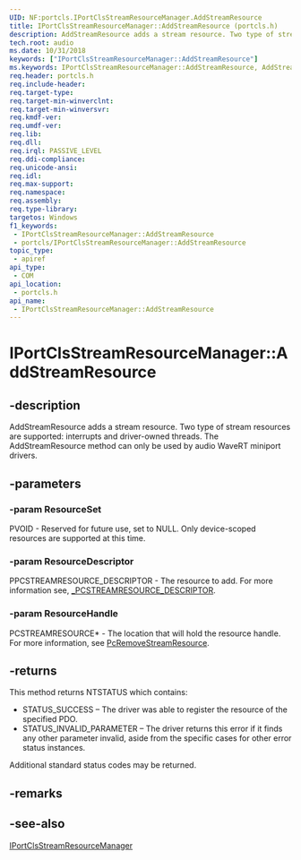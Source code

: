 ```yaml
---
UID: NF:portcls.IPortClsStreamResourceManager.AddStreamResource
title: IPortClsStreamResourceManager::AddStreamResource (portcls.h)
description: AddStreamResource adds a stream resource. Two type of stream resources are supported - interrupts and driver-owned threads.
tech.root: audio
ms.date: 10/31/2018
keywords: ["IPortClsStreamResourceManager::AddStreamResource"]
ms.keywords: IPortClsStreamResourceManager::AddStreamResource, AddStreamResource, IPortClsStreamResourceManager.AddStreamResource, IPortClsStreamResourceManager::AddStreamResource, IPortClsStreamResourceManager.AddStreamResource
req.header: portcls.h
req.include-header: 
req.target-type: 
req.target-min-winverclnt: 
req.target-min-winversvr: 
req.kmdf-ver: 
req.umdf-ver: 
req.lib: 
req.dll: 
req.irql: PASSIVE_LEVEL
req.ddi-compliance: 
req.unicode-ansi: 
req.idl: 
req.max-support: 
req.namespace: 
req.assembly: 
req.type-library: 
targetos: Windows
f1_keywords:
 - IPortClsStreamResourceManager::AddStreamResource
 - portcls/IPortClsStreamResourceManager::AddStreamResource
topic_type:
 - apiref
api_type:
 - COM
api_location:
 - portcls.h
api_name:
 - IPortClsStreamResourceManager::AddStreamResource
---
```


# IPortClsStreamResourceManager::AddStreamResource


## -description

AddStreamResource adds a stream resource. Two type of stream resources are supported: interrupts and driver-owned threads. The AddStreamResource method can only be used by audio WaveRT miniport drivers.

## -parameters

### -param ResourceSet

PVOID - Reserved for future use, set to NULL. Only device-scoped resources are supported at this time.

### -param ResourceDescriptor

PPCSTREAMRESOURCE_DESCRIPTOR - The resource to add. For more information see, [_PCSTREAMRESOURCE_DESCRIPTOR](ns-portcls-_pcstreamresource_descriptor.md).

### -param ResourceHandle

PCSTREAMRESOURCE* - The location that will hold the resource handle. For more information, see [PcRemoveStreamResource](nf-portcls-pcremovestreamresource.md).

## -returns

This method returns NTSTATUS which contains:

- STATUS_SUCCESS – The driver was able to register the resource of the specified PDO. 
- STATUS_INVALID_PARAMETER – The driver returns this error if it finds any other parameter invalid, aside from the specific cases for other error status instances. 

Additional standard status codes may be returned.

## -remarks

## -see-also

[IPortClsStreamResourceManager](nn-portcls-iportclsstreamresourcemanager.md)

